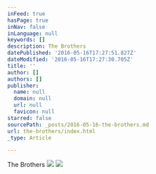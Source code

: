 ```yaml
---
inFeed: true
hasPage: true
inNav: false
inLanguage: null
keywords: []
description: The Brothers
datePublished: '2016-05-16T17:27:51.827Z'
dateModified: '2016-05-16T17:27:30.705Z'
title: ''
author: []
authors: []
publisher:
  name: null
  domain: null
  url: null
  favicon: null
starred: false
sourcePath: _posts/2016-05-16-the-brothers.md
url: the-brothers/index.html
_type: Article

---
```

The Brothers
![](https://the-grid-user-content.s3-us-west-2.amazonaws.com/8d5f8aa2-a2b4-44b6-b38d-5d9853a80ba3.jpg)
![](https://the-grid-user-content.s3-us-west-2.amazonaws.com/496b1aba-77bd-4b98-86bc-e1dfa509ce0a.png)